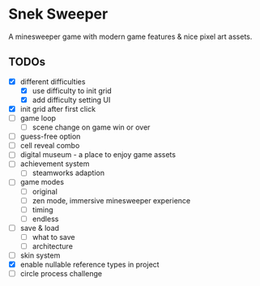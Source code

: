 ﻿# Snek Sweeper

A minesweeper game with modern game features & nice pixel art assets.

## TODOs

- [x] different difficulties
  - [x] use difficulty to init grid
  - [x] add difficulty setting UI
- [x] init grid after first click
- [ ] game loop
  - [ ] scene change on game win or over
- [ ] guess-free option
- [ ] cell reveal combo
- [ ] digital museum - a place to enjoy game assets
- [ ] achievement system
  - [ ] steamworks adaption
- [ ] game modes
  - [ ] original
  - [ ] zen mode, immersive minesweeper experience
  - [ ] timing
  - [ ] endless
- [ ] save & load
  - [ ] what to save
  - [ ] architecture
- [ ] skin system
- [x] enable nullable reference types in project
- [ ] circle process challenge
